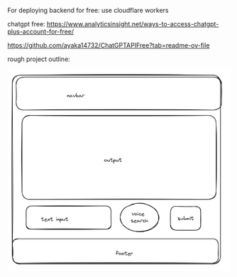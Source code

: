 For deploying backend for free: use cloudflare workers

chatgpt free:
https://www.analyticsinsight.net/ways-to-access-chatgpt-plus-account-for-free/

https://github.com/ayaka14732/ChatGPTAPIFree?tab=readme-ov-file



rough project outline:

![Alt text](<Screenshot from 2024-02-04 14-59-17.png>)
